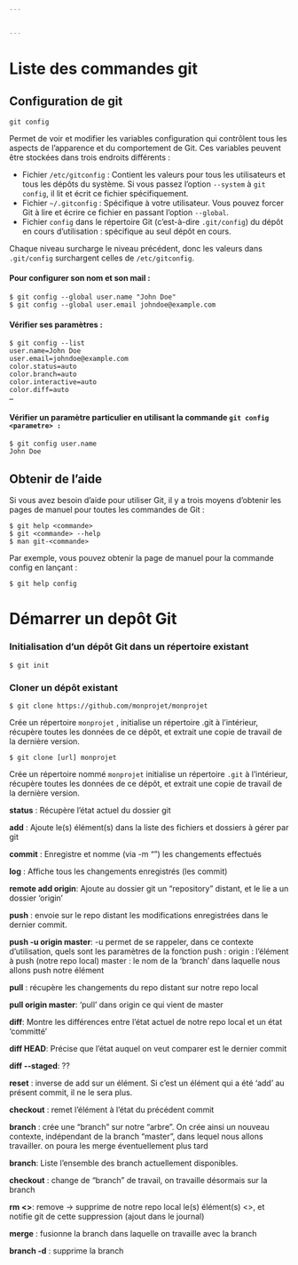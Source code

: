 ```yaml
---


---
```


<h1 id="liste-des-commandes-git">Liste des commandes git</h1>
<h2 id="configuration-de-git">Configuration de git</h2>
<pre><code>git config
</code></pre>
<p>Permet de voir et modifier les variables configuration qui contrôlent tous les aspects de l’apparence et du comportement de Git. Ces variables peuvent être stockées dans trois endroits différents :</p>
<ul>
<li>Fichier <code>/etc/gitconfig</code> : Contient les valeurs pour tous les utilisateurs et tous les dépôts du système. Si vous passez l’option <code>--system</code> à <code>git config</code>, il lit et écrit ce fichier spécifiquement.</li>
<li>Fichier <code>~/.gitconfig</code> : Spécifique à votre utilisateur. Vous pouvez forcer Git à lire et écrire ce fichier en passant l’option <code>--global</code>.</li>
<li>Fichier <code>config</code> dans le répertoire Git (c’est-à-dire <code>.git/config</code>) du dépôt en cours d’utilisation : spécifique au seul dépôt en cours.</li>
</ul>
<p>Chaque niveau surcharge le niveau précédent, donc les valeurs dans <code>.git/config</code> surchargent celles de <code>/etc/gitconfig</code>.</p>
<h4 id="pour-configurer-son-nom-et-son-mail-">Pour configurer son nom et son mail :</h4>
<pre class=" language-console"><code class="prism  language-console">$ git config --global user.name "John Doe"
$ git config --global user.email johndoe@example.com
</code></pre>
<h4 id="vérifier-ses-paramètres-">Vérifier ses paramètres :</h4>
<pre class=" language-console"><code class="prism  language-console">$ git config --list
user.name=John Doe
user.email=johndoe@example.com
color.status=auto
color.branch=auto
color.interactive=auto
color.diff=auto
…
</code></pre>
<h4 id="vérifier-un-paramètre-particulier-en-utilisant-la-commande-git-config-parametre-">Vérifier un paramètre particulier en utilisant la commande <code>git config &lt;parametre&gt; :</code></h4>
<pre class=" language-console"><code class="prism  language-console">$ git config user.name
John Doe
</code></pre>
<h2 id="obtenir-de-laide">Obtenir de l’aide</h2>
<p>Si vous avez besoin d’aide pour utiliser Git, il y a trois moyens d’obtenir les pages de manuel pour toutes les commandes de Git :</p>
<pre class=" language-console"><code class="prism  language-console">$ git help &lt;commande&gt;
$ git &lt;commande&gt; --help
$ man git-&lt;commande&gt;
</code></pre>
<p>Par exemple, vous pouvez obtenir la page de manuel pour la commande config en lançant :</p>
<pre class=" language-console"><code class="prism  language-console">$ git help config
</code></pre>
<h1 id="démarrer-un-depôt-git">Démarrer un depôt Git</h1>
<h3 id="initialisation-d’un-dépôt-git-dans-un-répertoire-existant">Initialisation d’un dépôt Git dans un répertoire existant</h3>
<pre class=" language-console"><code class="prism  language-console">$ git init
</code></pre>
<h3 id="cloner-un-dépôt-existant">Cloner un dépôt existant</h3>
<pre class=" language-console"><code class="prism  language-console">$ git clone https://github.com/monprojet/monprojet
</code></pre>
<p>Crée un répertoire <code>monprojet</code> , initialise un répertoire .git à l’intérieur, récupère toutes les données de ce dépôt, et extrait une copie de travail de la dernière version.</p>
<pre class=" language-console"><code class="prism  language-console">$ git clone [url] monprojet
</code></pre>
<p>Crée un répertoire nommé <code>monprojet</code> initialise un répertoire <code>.git</code> à l’intérieur, récupère toutes les données de ce dépôt, et extrait une copie de travail de la dernière version.</p>
<p><strong>status</strong> : Récupère l’état actuel du dossier git</p>
<p><strong>add</strong> : Ajoute le(s) élément(s) dans la liste des fichiers et dossiers à gérer par git</p>
<p><strong>commit</strong> : Enregistre et nomme (via -m “”) les changements effectués</p>
<p><strong>log</strong> : Affiche tous les changements enregistrés (les commit)</p>
<p><strong>remote add origin</strong>: Ajoute au dossier git un “repository” distant, et le lie a un dossier ‘origin’</p>
<p><strong>push</strong> : envoie sur le repo distant les modifications enregistrées dans le dernier commit.</p>
<p><strong>push -u origin master</strong>: -u permet de se rappeler, dans ce contexte d’utilisation, quels sont les paramètres de la fonction push : origin : l’élément à push (notre repo local) master : le nom de la ‘branch’ dans laquelle nous allons push notre élément</p>
<p><strong>pull</strong> : récupère les changements du repo distant sur notre repo local</p>
<p><strong>pull origin master</strong>: ‘pull’ dans origin ce qui vient de master</p>
<p><strong>diff</strong>: Montre les différences entre l’état actuel de notre repo local et un état ‘committé’</p>
<p><strong>diff HEAD</strong>: Précise que l’état auquel on veut comparer est le dernier commit</p>
<p><strong>diff --staged</strong>: ??</p>
<p><strong>reset</strong> : inverse de add sur un élément. Si c’est un élément qui a été ‘add’ au présent commit, il ne le sera plus.</p>
<p><strong>checkout</strong> : remet l’élément à l’état du précédent commit</p>
<p><strong>branch</strong> : crée une “branch” sur notre “arbre”. On crée ainsi un nouveau contexte, indépendant de la branch “master”, dans lequel nous allons travailler. on poura les merge éventuellement plus tard</p>
<p><strong>branch</strong>: Liste l’ensemble des branch actuellement disponibles.</p>
<p><strong>checkout</strong> : change de “branch” de travail, on travaille désormais sur la branch</p>
<p><strong>rm &lt;&gt;</strong>: remove -&gt; supprime de notre repo local le(s) élément(s) &lt;&gt;, et notifie git de cette suppression (ajout dans le journal)</p>
<p><strong>merge</strong> : fusionne la branch dans laquelle on travaille avec la branch</p>
<p><strong>branch -d</strong> : supprime la branch</p>

